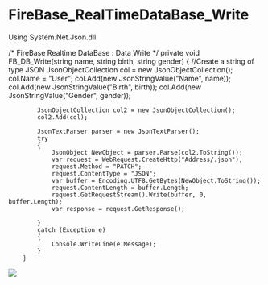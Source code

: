 # FireBase_RealTimeDataBase_Write
Using System.Net.Json.dll
<div>
  /* FireBase Realtime DataBase : Data Write */
        private void FB_DB_Write(string name, string birth, string gender)
        {
            //Create a string of type JSON
            JsonObjectCollection col = new JsonObjectCollection();
            col.Name = "User";
            col.Add(new JsonStringValue("Name", name));
            col.Add(new JsonStringValue("Birth", birth));
            col.Add(new JsonStringValue("Gender", gender));


            JsonObjectCollection col2 = new JsonObjectCollection();
            col2.Add(col);

            JsonTextParser parser = new JsonTextParser();
            try
            {
                JsonObject NewObject = parser.Parse(col2.ToString());
                var request = WebRequest.CreateHttp("Address/.json");
                request.Method = "PATCH";
                request.ContentType = "JSON";
                var buffer = Encoding.UTF8.GetBytes(NewObject.ToString());
                request.ContentLength = buffer.Length;
                request.GetRequestStream().Write(buffer, 0, buffer.Length);
                var response = request.GetResponse();

            }
            catch (Exception e)
            {
                Console.WriteLine(e.Message);
            }
        }
</div>

<div>
<img src="https://user-images.githubusercontent.com/58409497/70021766-2f0fbf80-15d5-11ea-893b-79d7805f7983.png">
</div>

